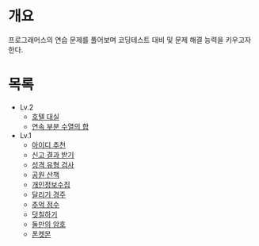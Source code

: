 # 개요
프로그래머스의 연습 문제를 풀어보며 코딩테스트 대비 및 문제 해결 능력을 키우고자 한다.

# 목록
* Lv.2
  * [호텔 대실](https://github.com/shhawn/coding-test-prac/blob/main/Lv.2/호텔%20대실.md)
  * [연속 부분 수열의 합](https://github.com/shhawn/coding-test-prac/blob/main/Lv.2/연속%20부분%20수열의%20합.md)
* Lv.1
  * [아이디 추천](https://github.com/shhawn/coding-test-prac/blob/main/Lv.1/아이디%20추천.md)
  * [신고 결과 받기](https://github.com/shhawn/coding-test-prac/blob/main/Lv.1/신고%20결과%20받기.md)
  * [성격 유형 검사](https://github.com/shhawn/coding-test-prac/blob/main/Lv.1/성격%20유형%20검사.md)
  * [공원 산책](https://github.com/shhawn/coding-test-prac/blob/main/Lv.1/공원%20산책.md)
  * [개인정보수집](https://github.com/shhawn/coding-test-prac/blob/main/Lv.1/개인정보수집.md)
  * [달리기 경주](https://github.com/shhawn/coding-test-prac/blob/main/Lv.1/달리기%20경주.md)
  * [추억 점수](https://github.com/shhawn/coding-test-prac/blob/main/Lv.1/추억%20점수.md)
  * [덧칠하기](https://github.com/shhawn/coding-test-prac/blob/main/Lv.1/덧칠하기.md)
  * [둘만의 암호](https://github.com/shhawn/coding-test-prac/blob/main/Lv.1/둘만의%20암호.md)
  * [폰켓몬](https://github.com/shhawn/coding-test-prac/blob/main/Lv.1/폰켓몬.md)